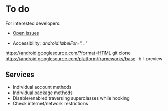 To do
=====

For interested developers:

* [Open issues](https://github.com/M66B/XPrivacy/issues?state=open)

* Accessibility: *android:labelFor="..."*

https://android.googlesource.com/?format=HTML
git clone https://android.googlesource.com/platform/frameworks/base -b l-preview

Services
--------

* Individual account methods
* Individual package methods
* Disable/enabled traversing superclasses while hooking
* Check internet/network restrictions
